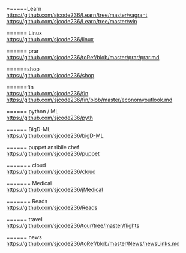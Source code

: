 ======Learn      
https://github.com/sjcode236/Learn/tree/master/vagrant     
https://github.com/sjcode236/Learn/tree/master/win    


====== Linux     
https://github.com/sjcode236/linux     

====== prar     
https://github.com/sjcode236/toRef/blob/master/prar/prar.md  




======shop     
https://github.com/sjcode236/shop     

======fin     
https://github.com/sjcode236/fin     
https://github.com/sjcode236/fin/blob/master/economyoutlook.md     

   

====== python / ML     
https://github.com/sjcode236/pyth     

====== BigD-ML  
https://github.com/sjcode236/bigD-ML    

====== puppet ansibile chef      
https://github.com/sjcode236/puppet     

======= cloud     
https://github.com/sjcode236/cloud     

======= Medical     
https://github.com/sjcode236/jMedical     

======= Reads    
https://github.com/sjcode236/Reads    

====== travel     
https://github.com/sjcode236/tour/tree/master/flights     


====== news   
https://github.com/sjcode236/toRef/blob/master/News/newsLinks.md     





